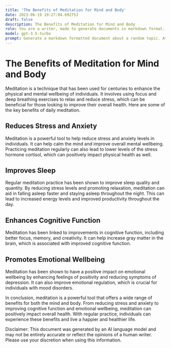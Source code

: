 ```yaml
---
title: 'The Benefits of Meditation for Mind and Body'
date: 2023-06-19 19:27:04.692753
draft: false
description: The Benefits of Meditation for Mind and Body
role: You are a writer, made to generate documents in markdown format. It is very important that all of the documents you generate are in valid markdown format.
model: gpt-3.5-turbo
prompt: Generate a markdown formatted document about a random topic. At the bottom, include a disclaimer explaining that the document was generated by you. The first line of the document should be the title. Make sure that the entire document is in proper markdown format, using a mix of various tags to make the document visually appealing.
---
```


# The Benefits of Meditation for Mind and Body

Meditation is a technique that has been used for centuries to enhance the physical and mental wellbeing of individuals. It involves using focus and deep breathing exercises to relax and reduce stress, which can be beneficial for those looking to improve their overall health. Here are some of the key benefits of daily meditation.

## Reduces Stress and Anxiety

Meditation is a powerful tool to help reduce stress and anxiety levels in individuals. It can help calm the mind and improve overall mental wellbeing. Practicing meditation regularly can also lead to lower levels of the stress hormone cortisol, which can positively impact physical health as well.

## Improves Sleep

Regular meditation practice has been shown to improve sleep quality and quantity. By reducing stress levels and promoting relaxation, meditation can aid in falling asleep faster and staying asleep throughout the night. This can lead to increased energy levels and improved productivity throughout the day.

## Enhances Cognitive Function

Meditation has been linked to improvements in cognitive function, including better focus, memory, and creativity. It can help increase gray matter in the brain, which is associated with improved cognitive function.

## Promotes Emotional Wellbeing

Meditation has been shown to have a positive impact on emotional wellbeing by enhancing feelings of positivity and reducing symptoms of depression. It can also improve emotional regulation, which is crucial for individuals with mood disorders.

In conclusion, meditation is a powerful tool that offers a wide range of benefits for both the mind and body. From reducing stress and anxiety to improving cognitive function and emotional wellbeing, meditation can positively impact overall health. With regular practice, individuals can experience these benefits and live a happier and healthier life.

Disclaimer: This document was generated by an AI language model and may not be entirely accurate or reflect the opinions of a human writer. Please use your discretion when using this information.